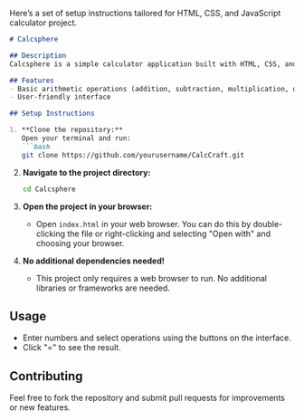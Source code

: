 Here’s a set of setup instructions tailored for HTML, CSS, and JavaScript calculator project.

```markdown
# Calcsphere

## Description
Calcsphere is a simple calculator application built with HTML, CSS, and JavaScript.

## Features
- Basic arithmetic operations (addition, subtraction, multiplication, division)
- User-friendly interface

## Setup Instructions

1. **Clone the repository:**
   Open your terminal and run:
   ```bash
   git clone https://github.com/yourusername/CalcCraft.git
   ```

2. **Navigate to the project directory:**
   ```bash
   cd Calcsphere
   ```

3. **Open the project in your browser:**
   - Open `index.html` in your web browser. You can do this by double-clicking the file or right-clicking and selecting "Open with" and choosing your browser.

4. **No additional dependencies needed!**
   - This project only requires a web browser to run. No additional libraries or frameworks are needed.

## Usage
- Enter numbers and select operations using the buttons on the interface.
- Click "=" to see the result.

## Contributing
Feel free to fork the repository and submit pull requests for improvements or new features.
